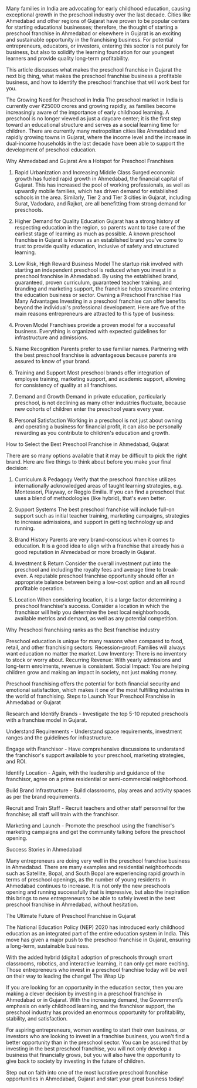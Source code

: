 Many families in India are advocating for early childhood education, causing exceptional growth in the preschool industry over the last decade. Cities like Ahmedabad and other regions of Gujarat have proven to be popular centers for starting educational businesses; therefore, the thought of starting a preschool franchise in Ahmedabad or elsewhere in Gujarat is an exciting and sustainable opportunity in the franchising business. For potential entrepreneurs, educators, or investors, entering this sector is not purely for business, but also to solidify the learning foundation for our youngest learners and provide quality long-term profitability. 

This article discusses what makes the preschool franchise in Gujarat the next big thing, what makes the preschool franchise business a profitable business, and how to identify the preschool franchise that will work best for you. 

The Growing Need for Preschool in India
The preschool market in India is currently over ₹25000 crores and growing rapidly, as families become increasingly aware of the importance of early childhood learning. A preschool is no longer viewed as just a daycare center; it is the first step toward an educational structure and serves as a social learning time for children. There are currently many metropolitan cities like Ahmedabad and rapidly growing towns in Gujarat, where the income level and the increase in dual-income households in the last decade have been able to support the development of preschool education.

Why Ahmedabad and Gujarat Are a Hotspot for Preschool Franchises

1. Rapid Urbanization and Increasing Middle Class
Surged economic growth has fueled rapid growth in Ahmedabad, the financial capital of Gujarat. This has increased the pool of working professionals, as well as upwardly mobile families, which has driven demand for established schools in the area. Similarly, Tier 2 and Tier 3 cities in Gujarat, including Surat, Vadodara, and Rajkot, are all benefitting from strong demand for preschools.

2. Higher Demand for Quality Education
Gujarat has a strong history of respecting education in the region, so parents want to take care of the earliest stage of learning as much as possible. A known preschool franchise in Gujarat is known as an established brand you've come to trust to provide quality education, inclusive of safety and structured learning.

3. Low Risk, High Reward Business Model
The startup risk involved with starting an independent preschool is reduced when you invest in a preschool franchise in Ahmedabad. By using the established brand, guaranteed, proven curriculum, guaranteed teacher training, and branding and marketing support, the franchise helps streamline entering the education business or sector.
Owning a Preschool Franchise Has Many Advantages
Investing in a preschool franchise can offer benefits beyond the individual's professional development. Here are five of the main reasons entrepreneurs are attracted to this type of business:
1. Proven Model
Franchises provide a proven model for a successful business. Everything is organized with expected guidelines for infrastructure and admissions.

2. Name Recognition
Parents prefer to use familiar names. Partnering with the best preschool franchise is advantageous because parents are assured to know of your brand.

3. Training and Support
Most preschool brands offer integration of employee training, marketing support, and academic support, allowing for consistency of quality at all franchises.

4. Demand and Growth
Demand in private education, particularly preschool, is not declining as many other industries fluctuate, because new cohorts of children enter the preschool years every year.

5. Personal Satisfaction
Working in a preschool is not just about owning and operating a business for financial profit, it can also be personally rewarding as you contribute to children's education and growth.

How to Select the Best Preschool Franchise in Ahmedabad, Gujarat

There are so many options available that it may be difficult to pick the right brand. Here are five things to think about before you make your final decision:
1. Curriculum & Pedagogy
Verify that the preschool franchise utilizes internationally acknowledged areas of taught learning strategies, e.g. Montessori, Playway, or Reggio Emilia. If you can find a preschool that uses a blend of methodologies (like hybrid), that's even better.

2. Support Systems
The best preschool franchise will include full-on support such as initial teacher training, marketing campaigns, strategies to increase admissions, and support in getting technology up and running. 

3. Brand History
Parents are very brand-conscious when it comes to education. It is a good idea to align with a franchise that already has a good reputation in Ahmedabad or more broadly in Gujarat.

4. Investment & Return
Consider the overall investment put into the preschool and including the royalty fees and average time to break-even. A reputable preschool franchise opportunity should offer an appropriate balance between being a low-cost option and an all round profitable operation.

5. Location
When considering location, it is a large factor determining a preschool franchise's success. Consider a location in which the franchisor will help you determine the best local neighborhoods, available metrics and demand, as well as any potential competition.

Why Preschool franchising ranks as the Best franchise industry 

Preschool education is unique for many reasons when compared to food, retail, and other franchising sectors:
Recession-proof: Families will always want education no matter the market.
Low Inventory: There is no inventory to stock or worry about.
Recurring Revenue: With yearly admissions and long-term enrolments, revenue is consistent.
Social Impact: You are helping children grow and making an impact in society, not just making money. 

Preschool franchising offers the potential for both financial security and emotional satisfaction, which makes it one of the most fulfilling industries in the world of franchising.
Steps to Launch Your Preschool Franchise in Ahmedabad or Gujarat 

Research and Identify Brands - Investigate the top 5-10 reputed preschools with a franchise model in Gujarat.
 
Understand Requirements - Understand space requirements, investment ranges and the guidelines for infrastructure. 
 
Engage with Franchisor - Have comprehensive discussions to understand the franchisor's support available to your preschool, marketing strategies, and ROI.
 
Identify Location - Again, with the leadership and guidance of the franchisor, agree on a prime residential or semi-commercial neighborhood. 
 
Build Brand Infrastructure - Build classrooms, play areas and activity spaces as per the brand requirements. 
 
Recruit and Train Staff - Recruit teachers and other staff personnel for the franchise; all staff will train with the franchisor. 
 
Marketing and Launch - Promote the preschool using the franchisor's marketing campaigns and get the community talking before the preschool opening. 
 
Success Stories in Ahmedabad 

Many entrepreneurs are doing very well in the preschool franchise business in Ahmedabad. There are many examples and residential neighborhoods such as Satellite, Bopal, and South Bopal are experiencing rapid growth in terms of preschool openings, as the number of young residents in Ahmedabad continues to increase. It is not only the new preschools opening and running successfully that is impressive, but also the inspiration this brings to new entrepreneurs to be able to safely invest in the best preschool franchise in Ahmedabad, without hesitation.
 
The Ultimate Future of Preschool Franchise in Gujarat

The National Education Policy (NEP) 2020 has introduced early childhood education as an integrated part of the entire education system in India. This move has given a major push to the preschool franchise in Gujarat, ensuring a long-term, sustainable business.

With the added hybrid (digital) adoption of preschools through smart classrooms, robotics, and interactive learning, it can only get more exciting. Those entrepreneurs who invest in a preschool franchise today will be well on their way to leading the change!
The Wrap Up

If you are looking for an opportunity in the education sector, then you are making a clever decision by investing in a preschool franchise in Ahmedabad or in Gujarat. With the increasing demand, the Government’s emphasis on early childhood learning, and the franchisor support, the preschool industry has provided an enormous opportunity for profitability, stability, and satisfaction.

For aspiring entrepreneurs, women wanting to start their own business, or investors who are looking to invest in a franchise business, you won't find a better opportunity than in the preschool sector. You can be assured that by investing in the best preschool franchise, you will not only develop a business that financially grows, but you will also have the opportunity to give back to society by investing in the future of children.

Step out on faith into one of the most lucrative preschool franchise opportunities in Ahmedabad, Gujarat and start your great business today!
